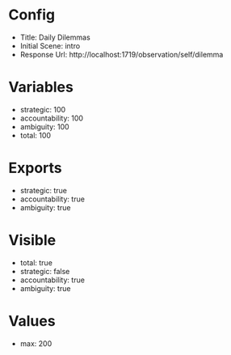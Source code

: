 # Config
 - Title: Daily Dilemmas
 - Initial Scene: intro
 - Response Url: http://localhost:1719/observation/self/dilemma

# Variables
 - strategic: 100
 - accountability: 100
 - ambiguity: 100
 - total: 100

# Exports
 - strategic: true
 - accountability: true
 - ambiguity: true

# Visible
- total: true
- strategic: false
- accountability: true
- ambiguity: true

# Values
 - max: 200
